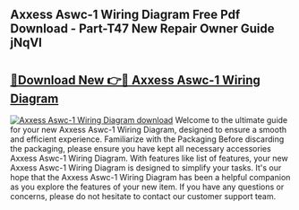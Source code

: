 ## Axxess Aswc-1 Wiring Diagram Free Pdf Download - Part-T47 New Repair Owner Guide jNqVI

# <h2><a href="http://dfkxmc.blite.top/?on=Axxess+Aswc-1+Wiring+Diagram">🔗Download New 👉🔴 Axxess Aswc-1 Wiring Diagram</a></h2>

[![Axxess Aswc-1 Wiring Diagram download](https://i.imgur.com/lujVjoI.png)](http://dfkxmc.blite.top/?on=Axxess+Aswc-1+Wiring+Diagram)
Welcome to the ultimate guide for your new Axxess Aswc-1 Wiring Diagram, designed to ensure a smooth and efficient experience. Familiarize with the Packaging Before discarding the packaging, please ensure you have kept all necessary accessories Axxess Aswc-1 Wiring Diagram. With features like list of features, your new Axxess Aswc-1 Wiring Diagram is designed to simplify your tasks. It's our hope that the Axxess Aswc-1 Wiring Diagram has been a helpful companion as you explore the features of your new item. If you have any questions or concerns, please do not hesitate to contact our customer support team.
